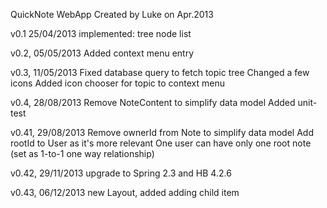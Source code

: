 QuickNote WebApp Created by Luke on Apr.2013

v0.1 25/04/2013
implemented: tree node list

v0.2, 05/05/2013
Added context menu entry

v0.3, 11/05/2013
Fixed database query to fetch topic tree
Changed a few icons
Added icon chooser for topic to context menu

v0.4, 28/08/2013
Remove NoteContent to simplify data model
Added unit-test

v0.41, 29/08/2013
Remove ownerId from Note to simplify data model
Add rootId to User as it's more relevant
One user can have only one root note (set as 1-to-1 one way relationship)

v0.42, 29/11/2013
upgrade to Spring 2.3 and HB 4.2.6

v0.43, 06/12/2013
new Layout, added adding child item
